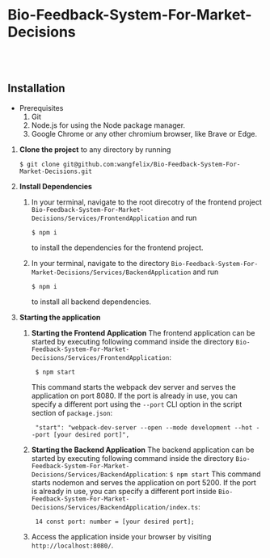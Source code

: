 # Bio-Feedback-System-For-Market-Decisions

<br></br>

## Installation

- Prerequisites
    1. Git
    2. Node.js for using the Node package manager.
    3. Google Chrome or any other chromium browser, like Brave or Edge.

1. **Clone the project** to any directory by running 
    ```
    $ git clone git@github.com:wangfelix/Bio-Feedback-System-For-Market-Decisions.git
    ```

2. **Install Dependencies**

    1. In your terminal, navigate to the root direcotry of the frontend project `Bio-Feedback-System-For-Market-Decisions/Services/FrontendApplication` and run
        ```
        $ npm i
        ```
        to install the dependencies for the frontend project.

    2. In your terminal, navigate to the directory `Bio-Feedback-System-For-Market-Decisions/Services/BackendApplication` and run
        ```
        $ npm i
        ```
        to install all backend dependencies.


3. **Starting the application**

    1. **Starting the Frontend Application**
       The frontend application can be started by executing following command inside the directory `Bio-Feedback-System-For-Market-Decisions/Services/FrontendApplication`:
       ```
        $ npm start
       ```
       This command starts the webpack dev server and serves the application on port 8080.
       If the port is already in use, you can specify a different port using the `--port` CLI option in the script section of `package.json`:

       ```
        "start": "webpack-dev-server --open --mode development --hot --port [your desired port]",
       ```

      2. **Starting the Backend Application**
       The backend application can be started by executing following command inside the directory `Bio-Feedback-System-For-Market-Decisions/Services/BackendApplication`:
       ```
        $ npm start
       ```
       This command starts nodemon and serves the application on port 5200.
       If the port is already in use, you can specify a different port inside `Bio-Feedback-System-For-Market-Decisions/Services/BackendApplication/index.ts`:

         ```
          14 const port: number = [your desired port];
         ```
    
    4. Access the application inside your browser by visiting `http://localhost:8080/`. 
